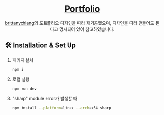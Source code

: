 <h1 align="center">
 <a href="https://bjh-github-io.vercel.app/" target="_blank"> Portfolio </a>
</h1>
<p align="center">
	 <a href="https://github.com/bchiang7" target="_blank">brittanychiang</a>의 포트폴리오 디자인을 따라 재가공했으며, 디자인을 따라 만들어도 된다고 명시되어 있어 참고하였습니다. <br>
</p>

## 🛠 Installation & Set Up

1. 패키지 설치

   ```sh
   npm i
   ```

2. 로컬 실행

   ```sh
   npm run dev
   ```
   
3. "sharp" module error가 발생할 때

   ```sh
   npm install --platform=linux --arch=x64 sharp
   ```   
